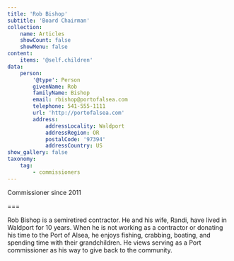 ```yaml
---
title: 'Rob Bishop'
subtitle: 'Board Chairman'
collection:
    name: Articles
    showCount: false
    showMenu: false
content:
    items: '@self.children'
data:
    person:
        '@type': Person
        givenName: Rob
        familyName: Bishop
        email: rbishop@portofalsea.com
        telephone: 541-555-1111
        url: 'http://portofalsea.com'
        address:
            addressLocality: Waldport
            addressRegion: OR
            postalCode: '97394'
            addressCountry: US
show_gallery: false
taxonomy:
    tag: 
        - commissioners
---
```


Commissioner since 2011

===

Rob Bishop is a semi­retired contractor. He and his wife, Randi, have lived in Waldport for 10 years. When he is not working as a contractor or donating his time to the Port of Alsea, he enjoys fishing, crabbing, boating, and spending time with their grandchildren. He views serving as a Port commissioner as his way to give back to the community.
